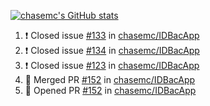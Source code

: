 [![chasemc's GitHub stats](https://github-readme-stats.vercel.app/api?username=chasemc)](https://github.com/anuraghazra/github-readme-stats)


<!--START_SECTION:activity-->
1. ❗️ Closed issue [#133](https://github.com/chasemc/IDBacApp/issues/133) in [chasemc/IDBacApp](https://github.com/chasemc/IDBacApp)
2. ❗️ Closed issue [#134](https://github.com/chasemc/IDBacApp/issues/134) in [chasemc/IDBacApp](https://github.com/chasemc/IDBacApp)
3. ❗️ Closed issue [#123](https://github.com/chasemc/IDBacApp/issues/123) in [chasemc/IDBacApp](https://github.com/chasemc/IDBacApp)
4. 🎉 Merged PR [#152](https://github.com/chasemc/IDBacApp/pull/152) in [chasemc/IDBacApp](https://github.com/chasemc/IDBacApp)
5. 💪 Opened PR [#152](https://github.com/chasemc/IDBacApp/pull/152) in [chasemc/IDBacApp](https://github.com/chasemc/IDBacApp)
<!--END_SECTION:activity-->
